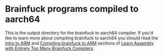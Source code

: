 # Brainfuck programs compiled to aarch64

This is the output directory for the brainfuck to aarch64 compiler. If you'd like to learn more about compiling brainfuck to aarch64 you should read the [Intro to ARM]() and [Compiling brainfuck to ARM]() sections of [Learn Assembly with Entirely Too Many Brainfuck Compilers]().

